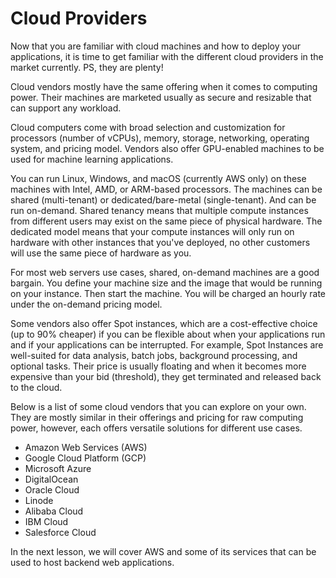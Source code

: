 # Cloud Providers

Now that you are familiar with cloud machines and how to deploy your applications, it is time to get familiar with the different cloud providers in the market currently. PS, they are plenty!

Cloud vendors mostly have the same offering when it comes to computing power. Their machines are marketed usually as secure and resizable that can support any workload.

Cloud computers come with broad selection and customization for processors (number of vCPUs), memory, storage, networking, operating system, and pricing model. Vendors also offer GPU-enabled machines to be used for machine learning applications.

You can run Linux, Windows, and macOS (currently AWS only) on these machines with Intel, AMD, or ARM-based processors. The machines can be shared (multi-tenant) or dedicated/bare-metal (single-tenant). And can be run on-demand. Shared tenancy means that multiple compute instances from different users may exist on the same piece of physical hardware. The dedicated model means that your compute instances will only run on hardware with other instances that you've deployed, no other customers will use the same piece of hardware as you.

For most web servers use cases, shared, on-demand machines are a good bargain. You define your machine size and the image that would be running on your instance. Then start the machine. You will be charged an hourly rate under the on-demand pricing model.

Some vendors also offer Spot instances, which are a cost-effective choice (up to 90% cheaper) if you can be flexible about when your applications run and if your applications can be interrupted. For example, Spot Instances are well-suited for data analysis, batch jobs, background processing, and optional tasks. Their price is usually floating and when it becomes more expensive than your bid (threshold), they get terminated and released back to the cloud.

Below is a list of some cloud vendors that you can explore on your own. They are mostly similar in their offerings and pricing for raw computing power, however, each offers versatile solutions for different use cases.

- Amazon Web Services (AWS)
- Google Cloud Platform (GCP)
- Microsoft Azure
- DigitalOcean
- Oracle Cloud
- Linode
- Alibaba Cloud
- IBM Cloud
- Salesforce Cloud

In the next lesson, we will cover AWS and some of its services that can be used to host backend web applications.
